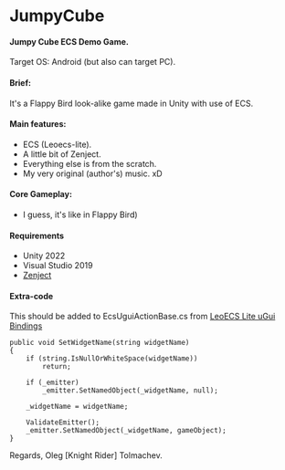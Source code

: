 # JumpyCube
#### Jumpy Cube ECS Demo Game.
Target OS: Android (but also can target PC).

#### Brief:
It's a Flappy Bird look-alike game made in Unity with use of ECS.

#### Main features:
- ECS (Leoecs-lite).
- A little bit of Zenject.
- Everything else is from the scratch.
- My very original (author's) music. xD

#### Core Gameplay:
- I guess, it's like in Flappy Bird)

#### Requirements
- Unity 2022
- Visual Studio 2019
- [Zenject](https://github.com/modesttree/Zenject)

#### Extra-code
This should be added to EcsUguiActionBase.cs from [LeoECS Lite uGui Bindings](https://github.com/Leopotam/ecslite-unity-ugui)

```
public void SetWidgetName(string widgetName)
{
    if (string.IsNullOrWhiteSpace(widgetName))
        return;

    if (_emitter)
        _emitter.SetNamedObject(_widgetName, null);

    _widgetName = widgetName;

    ValidateEmitter();
    _emitter.SetNamedObject(_widgetName, gameObject);
}
```

Regards, Oleg [Knight Rider] Tolmachev.
